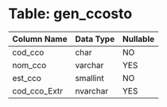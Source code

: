 # Table: gen_ccosto

| Column Name | Data Type | Nullable |
|-------------|-----------|----------|
| cod_cco | char | NO |
| nom_cco | varchar | YES |
| est_cco | smallint | NO |
| cod_cco_Extr | nvarchar | YES |
